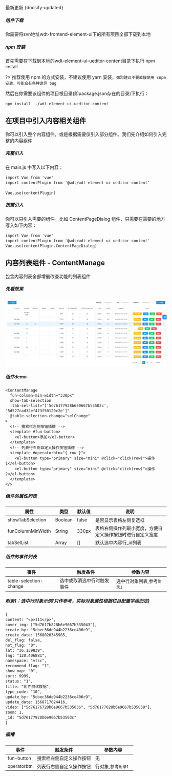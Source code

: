 最新更新 {docsify-updated}

##### 组件下载

你需要将svn地址wdt-frontend-element-ui下的所有项目全部下载到本地

##### npm 安装

首先需要在下载到本地的wdt-element-ui-ueditor-content目录下执行 npm install

?> 推荐使用 npm 的方式安装，不建议使用 yarn 安装，`强烈建议不要直接使用 cnpm 安装，可能会有各种诡异 bug`

然后在你需要该组件的项目根目录(即package.json存在的目录)下执行：

```
npm install ../wdt-element-ui-ueditor-content
```

## 在项目中引入内容相关组件

你可以引入整个内容组件，或是根据需要仅引入部分组件。我们先介绍如何引入完整的内容组件

##### 完整引入

在 main.js 中写入以下内容：

```
import Vue from 'vue'
import contentPlugin from '@wdt/wdt-element-ui-ueditor-content'

Vue.use(contentPlugin)
```

##### 按需引入

你可以只引入需要的组件。比如 ContentPageDialog 组件，只需要在需要的地方写入如下内容：

```
import Vue from 'vue'
import contentPlugin from '@wdt/wdt-element-ui-ueditor-content'
Vue.use(contentPlugin.ContentPageDialog)
```

## 内容列表组件 - ContentManage

包含内容列表全部增删改查功能的列表组件

##### 先看效果

![logo](../../../_media/contentPageList.png)

##### 组件demo

```
<ContentManage
  fun-column-min-width="330px"
  show-tab-selection
  :tab-sel-list="['5d76177928b6e9667b53503c', '5d527cad32ef473f50129c2e']"
  @table-selection-change="selChange"
>
  <!-- 搜索栏左侧按钮插槽 -->
  <template #fun-button>
    <el-button>添加</el-button>
  </template>
  <!-- 列表行右侧自定义操作按钮插槽 -->
  <template #operatorbtn="{ row }">
    <el-button type="primary" size="mini" @click="click(row)">操作1</el-button>
    <el-button type="primary" size="mini" @click="click(row)">操作2</el-button>
  </template>
</>
```

##### 组件的属性列表

|          属性          |    类型     |  默认值 |            说明              |
| ---------------------- | ---------- | ------- | ----------------------------|
|   showTabSelection     |   Boolean  |   false |    是否显示表格左侧复选框     |
|   funColumnMinWidth    |   String   |   330px |  表格右侧操作列最小宽度，方便自定义操作按钮时进行自定义宽度 |
|    tabSelList          |   Array    |   []    |  默认选中内容行_id列表        |

##### 组件的事件列表

| 事件 | 触发条件 | 参数内容 |
| ---- | ---- | ------ |
|  table-selection-change    |   选中或取消选中行时触发事件   |  选中行对象列表,参考`附录1 `  |

##### 附录1：选中行对象示例(只作参考，实际对象属性根据栏目配置字段而定)

```
{
content: "<p>111</p>",
cover_img: ["5d7617b828b6e9667b535043"],
create_by: "5cbec36de944b2236ce406c9",
create_date: 1568020345985,
del_flag: false,
hot_flag: "0",
lat: "36.139839",
lng: "120.406881",
namespace: "vtsc",
recommend_flag: "1",
show_map: "0",
sort: 9999,
status: "1",
title: "附件测试数据",
type_code: "10",
update_by: "5cbec36de944b2236ce406c9",
update_date: 1568717624416,
video: ["5d76176728b6e9667b535036", "5d76177028b6e9667b535039"],
zoom: 1,
_id: "5d76177928b6e9667b53503c"
}
```

##### 插槽

| 事件 | 触发条件 | 参数内容 |
| ---- | ---- | ------ |
|  fun-button    |   搜索栏左侧自定义操作按钮   | 无 |
|  operatorbtn   |   列表行右侧自定义操作按钮   |    行对象,参考`附录1 `    |
